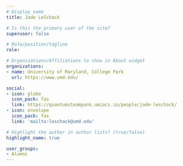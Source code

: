 ```yaml
---
# Display name
title: Jade LeSchack 

# Is this the primary user of the site?
superuser: false

# Role/position/tagline
role: 

# Organizations/Affiliations to show in About widget
organizations:
- name: University of Maryland, College Park
  url: https://www.umd.edu/

social:
- icon: globe
  icon_pack: fas
  link: https://quantumsteampunk.umiacs.io/people/jade-leschack/
- icon: envelope
  icon_pack: fas
  link: 'mailto:leschack@umd.edu'

# Highlight the author in author lists? (true/false)
highlight_name: true

user_groups:
- Alumni
---
```

